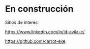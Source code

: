 # En construcción

Sitios de interés:


https://www.linkedin.com/in/id-avila-c/


https://github.com/carrot-exe

